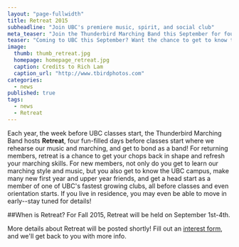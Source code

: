 ```yaml
---
layout: "page-fullwidth"
title: Retreat 2015
subheadline: "Join UBC's premiere music, spirit, and social club"
meta_teaser: "Join the Thunderbird Marching Band this September for four days of marching, music, and mingling before classes start."
teaser: "Coming to UBC this September? Want the chance to get to know the campus and make tons of new friends before classes start? Join the band for Retreat this September 1st-4th!"
image: 
  thumb: thumb_retreat.jpg
  homepage: homepage_retreat.jpg
  caption: Credits to Rich Lam
  caption_url: "http://www.tbirdphotos.com"
categories: 
  - news
published: true
tags: 
  - news
  - Retreat
---
```


Each year, the week before UBC classes start, the Thunderbird Marching Band hosts __Retreat__, four fun-filled days before classes start where we rehearse our music and marching, and get to bond as a band! For returning members, retreat is a chance to get your chops back in shape and refresh your marching skills. For new members, not only do you get to learn our marching style and music, but you also get to know the UBC campus, make many new first year and upper year friends, and get a head start as a member of one of UBC's fastest growing clubs, all before classes and even orientation starts. If you live in residence, you may even be able to move in early--stay tuned for details!

##When is Retreat?
For Fall 2015, Retreat will be held on September 1st-4th.

More details about Retreat will be posted shortly! Fill out an [interest form](www.thunderbirdband.ca/join/), and we'll get back to you with more info.
